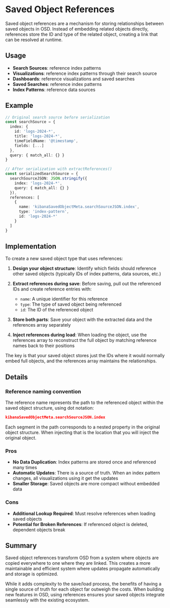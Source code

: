 # Saved Object References

Saved object references are a mechanism for storing relationships between saved objects in OSD. Instead of embedding related objects directly, references store the ID and type of the related object, creating a link that can be resolved at runtime.

## Usage

- **Search Sources**: reference index patterns
- **Visualizations**: reference index patterns through their search source
- **Dashboards**: reference visualizations and saved searches
- **Saved Searches**: reference index patterns
- **Index Patterns**: reference data sources

## Example

```typescript
// Original search source before serialization
const searchSource = {
  index: {
    id: 'logs-2024-*',
    title: 'logs-2024-*',
    timeFieldName: '@timestamp',
    fields: [...]
  },
  query: { match_all: {} }
}

// After serialization with extractReferences()
const serializedSearchSource = {
  searchSourceJSON: JSON.stringify({
    index: 'logs-2024-*',
    query: { match_all: {} }
  }),
  references: [
    {
      name: 'kibanaSavedObjectMeta.searchSourceJSON.index',
      type: 'index-pattern',
      id: 'logs-2024-*'
    }
  ]
}
```

## Implementation

To create a new saved object type that uses references:

1. **Design your object structure**: Identify which fields should reference other saved objects (typically IDs of index patterns, data sources, etc.)

2. **Extract references during save**: Before saving, pull out the referenced IDs and create reference entries with:
   - `name`: A unique identifier for this reference
   - `type`: The type of saved object being referenced
   - `id`: The ID of the referenced object

3. **Store both parts**: Save your object with the extracted data and the references array separately

4. **Inject references during load**: When loading the object, use the references array to reconstruct the full object by matching reference names back to their positions

The key is that your saved object stores just the IDs where it would normally embed full objects, and the references array maintains the relationships.

## Details

### Reference naming convention

The reference name represents the path to the referenced object within the saved object structure, using dot notation:

```json
kibanaSavedObjectMeta.searchSourceJSON.index
```

Each segment in the path corresponds to a nested property in the original object structure. When injecting that is the location that you will inject the original object.

### Pros

- **No Data Duplication**: Index patterns are stored once and referenced many times
- **Automatic Updates**: There is a source of truth. When an index pattern changes, all visualizations using it get the updates
- **Smaller Storage**: Saved objects are more compact without embedded data

### Cons

- **Additional Lookup Required**: Must resolve references when loading saved objects
- **Potential for Broken References**: If referenced object is deleted, dependent objects break

## Summary

Saved object references transform OSD from a system where objects are copied everywhere to one where they are linked. This creates a more maintainable and efficient system where updates propagate automatically and storage is optimized.

While it adds complexity to the save/load process, the benefits of having a single source of truth for each object far outweigh the costs. When building new features in OSD, using references ensures your saved objects integrate seamlessly with the existing ecosystem.
